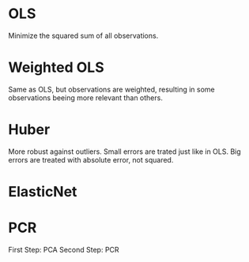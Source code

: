 # OLS
Minimize the squared sum of all observations.

# Weighted OLS
Same as OLS, but observations are weighted, resulting in some observations beeing more relevant than others.

# Huber
More robust against outliers.
Small errors are trated just like in OLS.
Big errors are treated with absolute error, not squared.

# ElasticNet



# PCR
First Step: PCA
Second Step: PCR
